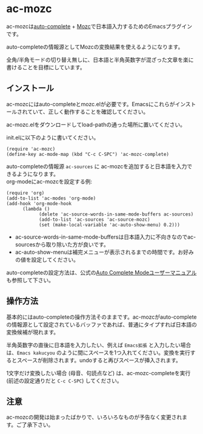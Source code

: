 ac-mozc
=======

ac-mozcは[auto-complete](http://cx4a.org/software/auto-complete/) + [Mozc](http://code.google.com/p/mozc/)で日本語入力するためのEmacsプラグインです。

auto-completeの情報源としてMozcの変換結果を使えるようになります。

全角/半角モードの切り替え無しに、日本語と半角英数字が混ざった文章を楽に書けることを目標にしています。

インストール
------------

ac-mozcにはauto-completeとmozc.elが必要です。Emacsにこれらがインストールされていて、正しく動作することを確認してください。

ac-mozc.elをダウンロードしてload-pathの通った場所に置いてください。

init.elに以下のように書いてください。

```elisp
(require 'ac-mozc)
(define-key ac-mode-map (kbd "C-c C-SPC") 'ac-mozc-complete)
```

auto-completeの情報源 `ac-sources` に ac-mozcを追加すると日本語を入力できるようになります。  
org-modeにac-mozcを設定する例:

```elisp
(require 'org)
(add-to-list 'ac-modes 'org-mode)
(add-hook 'org-mode-hook 
	  (lambda ()
            (delete 'ac-source-words-in-same-mode-buffers ac-sources)
            (add-to-list 'ac-sources 'ac-source-mozc)
            (set (make-local-variable 'ac-auto-show-menu) 0.2)))
```
- ac-source-words-in-same-mode-buffersは日本語入力に不向きなのでac-sourcesから取り除いた方が良いです。
- ac-auto-show-menuは補完メニューが表示されるまでの時間です。お好みの値を設定してください。

auto-completeの設定方法は、公式の[Auto Complete Modeユーザーマニュアル](http://cx4a.org/software/auto-complete/manual.ja.html)も参照して下さい。

操作方法
--------

基本的にはauto-completeの操作方法そのままです。ac-mozcがauto-completeの情報源として設定されているバッファであれば、普通にタイプすれば日本語の変換候補が現れます。

半角英数字の直後に日本語を入力したい、例えば `Emacs拡張` と入力したい場合は、`Emacs kakucyou` のように間にスペースを1つ入れてください。変換を実行するとスペースが削除されます。undoすると再びスペースが挿入されます。

1文字だけ変換したい場合 (母音、句読点など) は、ac-mozc-completeを実行 (前述の設定通りだと `C-c C-SPC`) してください。

注意
----

ac-mozcの開発は始まったばかりで、いろいろなものが予告なく変更されます。ご了承下さい。
